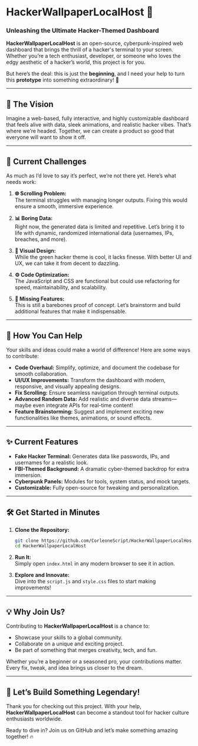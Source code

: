
# HackerWallpaperLocalHost 🚀  
### **Unleashing the Ultimate Hacker-Themed Dashboard**

**HackerWallpaperLocalHost** is an open-source, cyberpunk-inspired web dashboard that brings the thrill of a hacker's terminal to your screen. Whether you’re a tech enthusiast, developer, or someone who loves the edgy aesthetic of a hacker’s world, this project is for you.  

But here’s the deal: this is just the **beginning**, and I need your help to turn this **prototype** into something extraordinary! 🙌

---

## 🌟 **The Vision**  
Imagine a web-based, fully interactive, and highly customizable dashboard that feels alive with data, sleek animations, and realistic hacker vibes. That’s where we’re headed. Together, we can create a product so good that everyone will want to show it off.  

---

## 🚧 **Current Challenges**  
As much as I’d love to say it’s perfect, we’re not there yet. Here’s what needs work:  

1. **🌐 Scrolling Problem:**  
   The terminal struggles with managing longer outputs. Fixing this would ensure a smooth, immersive experience.  

2. **📊 Boring Data:**  
   Right now, the generated data is limited and repetitive. Let’s bring it to life with dynamic, randomized international data (usernames, IPs, breaches, and more).  

3. **🎨 Visual Design:**  
   While the green hacker theme is cool, it lacks finesse. With better UI and UX, we can take it from decent to dazzling.  

4. **⚙️ Code Optimization:**  
   The JavaScript and CSS are functional but could use refactoring for speed, maintainability, and scalability.  

5. **🚀 Missing Features:**  
   This is still a barebones proof of concept. Let’s brainstorm and build additional features that make it indispensable.  

---

## 🙌 **How You Can Help**  
Your skills and ideas could make a world of difference! Here are some ways to contribute:  

- **Code Overhaul:** Simplify, optimize, and document the codebase for smooth collaboration.  
- **UI/UX Improvements:** Transform the dashboard with modern, responsive, and visually appealing designs.  
- **Fix Scrolling:** Ensure seamless navigation through terminal outputs.  
- **Advanced Random Data:** Add realistic and diverse data streams—maybe even integrate APIs for real-time content!  
- **Feature Brainstorming:** Suggest and implement exciting new functionalities like themes, animations, or sound effects.  

---

## ✨ **Current Features**  

- **Fake Hacker Terminal:** Generates data like passwords, IPs, and usernames for a realistic look.  
- **FBI-Themed Background:** A dramatic cyber-themed backdrop for extra immersion.  
- **Cyberpunk Panels:** Modules for tools, system status, and mock targets.  
- **Customizable:** Fully open-source for tweaking and personalization.  

---

## 🛠️ **Get Started in Minutes**  

1. **Clone the Repository:**  
   ```bash
   git clone https://github.com/CorleoneScript/HackerWallpaperLocalHost.git  
   cd HackerWallpaperLocalHost  
   ```  

2. **Run It:**  
   Simply open `index.html` in any modern browser to see it in action.  

3. **Explore and Innovate:**  
   Dive into the `script.js` and `style.css` files to start making improvements!  

---

## 💡 **Why Join Us?**  
Contributing to **HackerWallpaperLocalHost** is a chance to:  

- Showcase your skills to a global community.  
- Collaborate on a unique and exciting project.  
- Be part of something that merges creativity, tech, and fun.  

Whether you’re a beginner or a seasoned pro, your contributions matter. Every fix, tweak, and idea brings us closer to the dream.  

---

## 🎉 **Let’s Build Something Legendary!**  

Thank you for checking out this project. With your help, **HackerWallpaperLocalHost** can become a standout tool for hacker culture enthusiasts worldwide.  

Ready to dive in? Join us on GitHub and let’s make something amazing together! 🔥  



